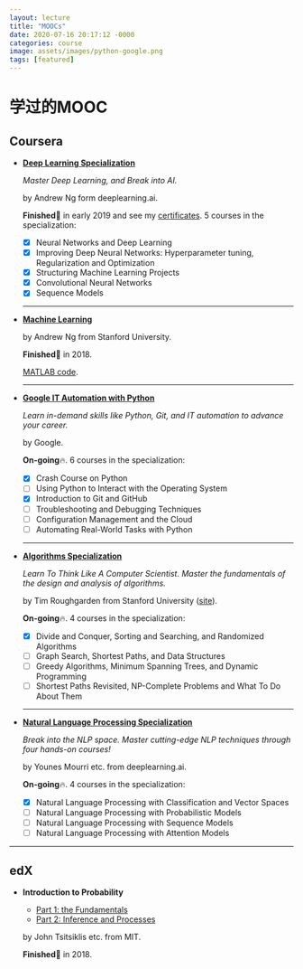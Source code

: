 ```yaml
---
layout: lecture
title: "MOOCs"
date: 2020-07-16 20:17:12 -0000
categories: course
image: assets/images/python-google.png
tags: [featured]
---
```


# 学过的MOOC

## Coursera
<!-- --- -->
- **[Deep Learning Specialization](https://www.coursera.org/specializations/deep-learning)**
  
  *Master Deep Learning, and Break into AI.*
  
  by Andrew Ng form deeplearning.ai.

  **Finished**🎉 in early 2019 and see my [certificates](https://www.coursera.org/account/accomplishments/specialization/BTUZ35YLS8ZA). 5 courses in the specialization:

  - [x] Neural Networks and Deep Learning
  - [x] Improving Deep Neural Networks: Hyperparameter tuning, Regularization and Optimization
  - [x] Structuring Machine Learning Projects
  - [x] Convolutional Neural Networks
  - [x] Sequence Models
  
  ------

- **[Machine Learning](https://www.coursera.org/learn/machine-learning)**
  
  by Andrew Ng from Stanford University.

  **Finished**🎉 in 2018.
  
  [MATLAB code](https://github.com/dull-bird/machine-learning-coursera).
  
  ------

- **[Google IT Automation with Python](https://www.coursera.org/professional-certificates/google-it-automation)**
   
  *Learn in-demand skills like Python, Git, and IT automation to advance your career.*

  by Google.

  **On-going**🔥. 6 courses in the specialization:

  - [x] Crash Course on Python 
  - [ ] Using Python to Interact with the Operating System
  - [x] Introduction to Git and GitHub
  - [ ] Troubleshooting and Debugging Techniques
  - [ ] Configuration Management and the Cloud
  - [ ] Automating Real-World Tasks with Python
  
  ------

- **[Algorithms Specialization](https://www.coursera.org/specializations/algorithms)**

  *Learn To Think Like A Computer Scientist. Master the fundamentals of the design and analysis of algorithms.*
  
  by Tim Roughgarden from Stanford University ([site](https://www.timroughgarden.org/)).

  **On-going**🔥. 4 courses in the specialization:
  - [x] Divide and Conquer, Sorting and Searching, and Randomized Algorithms
  - [ ] Graph Search, Shortest Paths, and Data Structures
  - [ ] Greedy Algorithms, Minimum Spanning Trees, and Dynamic Programming
  - [ ] Shortest Paths Revisited, NP-Complete Problems and What To Do About Them
  
  ------

- **[Natural Language Processing Specialization](https://www.coursera.org/specializations/natural-language-processing)**
  
  *Break into the NLP space. Master cutting-edge NLP techniques through four hands-on courses!*
  
  by Younes Mourri etc. from deeplearning.ai.
  
  **On-going**🔥. 4 courses in the specialization:
  - [x] Natural Language Processing with Classification and Vector Spaces
  - [ ] Natural Language Processing with Probabilistic Models
  - [ ] Natural Language Processing with Sequence Models
  - [ ] Natural Language Processing with Attention Models  

-------

## edX
<!-- --- -->
- **Introduction to Probability**
  * [Part 1: the Fundamentals](https://courses.edx.org/courses/course-v1:MITx+6.041.1x+3T2017/course/)
  * [Part 2: Inference and Processes](https://courses.edx.org/courses/course-v1:MITx+6.041.2x+1T2018/course/)
  
  by John Tsitsiklis etc. from MIT.

  **Finished**🎉 in 2018.


